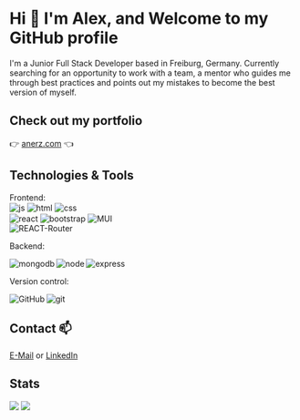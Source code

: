 # Hi :wave: I'm Alex, and Welcome to my GitHub profile 

I'm a Junior Full Stack Developer based in Freiburg, Germany. Currently searching for an opportunity to work with a team, a mentor who guides me through best practices and points out my mistakes to become the best version of myself.

## Check out my portfolio

<span align="center">:point_right:  [anerz.com](https://anerz.com) :point_left: </span>


## Technologies & Tools

Frontend: <br />
<img align="center" margin="2px" alt="js" src="https://img.shields.io/badge/JavaScript-F7DF1E?style=for-the-badge&logo=javascript&logoColor=black"/>
<img align="center" margin="2px" alt="html" src="https://img.shields.io/badge/HTML5-E34F26?style=for-the-badge&logo=html5&logoColor=white"/>
<img align="center" margin="2px" alt="css" src="https://img.shields.io/badge/CSS3-1572B6?style=for-the-badge&logo=css3&logoColor=white"/> <br />
<img align="center" margin="2px" alt="react" src="https://img.shields.io/badge/React-20232A?style=for-the-badge&logo=react&logoColor=61DAFB"/>
<img align="center" margin="2px" alt="bootstrap" src="https://img.shields.io/badge/Bootstrap-563D7C?style=for-the-badge&logo=bootstrap&logoColor=white"/>
<img align="center" margin="2px" alt="MUI" src="https://img.shields.io/badge/Material--UI-0081CB?style=for-the-badge&logo=material-ui&logoColor=white"/> <br />
<img align="center" margin="2px" alt="REACT-Router" src="https://img.shields.io/badge/React_Router-CA4245?style=for-the-badge&logo=react-router&logoColor=white"/>

Backend: 

<img align="center" margin="2px" alt="express" src="https://img.shields.io/badge/Express.js-404D59?style=for-the-badge"/> 
<img align="left" margin="2px" alt="mongodb" src="https://img.shields.io/badge/MongoDB-4EA94B?style=for-the-badge&logo=mongodb&logoColor=white"/>
<img align="left" margin="2px" alt="node" src="https://img.shields.io/badge/Node.js-43853D?style=for-the-badge&logo=node.js&logoColor=white"/>

Version control:

<img align="center" margin="2px" alt="git" src="https://img.shields.io/badge/GIT-E44C30?style=for-the-badge&logo=git&logoColor=white"/>
<img align="left" margin="2px" alt="GitHub" src="https://img.shields.io/badge/GitHub-100000?style=for-the-badge&logo=github&logoColor=white.png" />
  

## Contact 📫

  [E-Mail](alexander.nerz@web.de) or [LinkedIn](www.linkedin.com/in/alexander-nerz) 

## Stats


<img src="https://github-readme-stats.vercel.app/api?username=Alex-WD-22&count_private=true&theme=radical&show_icons=true" />
<img src="https://github-readme-stats.vercel.app/api/top-langs/?username=Alex-WD-22&theme=blue-green" />

<!--
**Alex-WD-22/Alex-WD-22** is a ✨ _special_ ✨ repository because its `README.md` (this file) appears on your GitHub profile.

Here are some ideas to get you started:

- 🔭 I’m currently working on ...
- 🌱 I’m currently learning ...
- 👯 I’m looking to collaborate on ...
- 🤔 I’m looking for help with ...
- 💬 Ask me about ...
- 📫 How to reach me: ...
- 😄 Pronouns: ...
- ⚡ Fun fact: ...
-->
